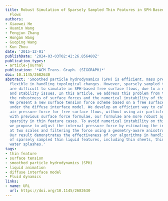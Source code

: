 ```yaml
---
title: Robust Simulation of Sparsely Sampled Thin Features in SPH-Based Free Surface
  Flows
authors:
- Xiaowei He
- Huamin Wang
- Fengjun Zhang
- Hongan Wang
- Guoping Wang
- Kun Zhou
date: '2015-12-01'
publishDate: '2024-03-03T02:42:26.856480Z'
publication_types:
- article-journal
publication: '*ACM Trans. Graph. (SIGGRAPH)*'
doi: 10.1145/2682630
abstract: 'Smoothed particle hydrodynamics (SPH) is efficient, mass preserving, and
  flexible in handling topological changes. However, sparsely sampled thin features
  are difficult to simulate in SPH-based free surface flows, due to a number of robustness
  and stability issues. In this article, we address this problem from two perspectives:
  the robustness of surface forces and the numerical instability of thin features.
  We present a new surface tension force scheme based on a free surface energy functional,
  under the diffuse interface model. We develop an efficient way to calculate the
  air pressure force for free surface flows, without using air particles. Compared
  with previous surface force formulae, our formulae are more robust against particle
  sparsity in thin feature cases. To avoid numerical instability on thin features,
  we propose to adjust the internal pressure force by estimating the internal pressure
  at two scales and filtering the force using a geometry-aware anisotropic kernel.
  Our result demonstrates the effectiveness of our algorithms in handling a variety
  of sparsely sampled thin liquid features, including thin sheets, thin jets, and
  water splashes.'
tags:
- thin feature
- surface tension
- smoothed particle hydrodynamics (SPH)
- liquid animation
- diffuse interface model
- Fluid dynamics
links:
- name: URL
  url: https://doi.org/10.1145/2682630
---
```

